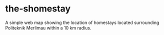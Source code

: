 # the-shomestay
A simple web map showing the location of homestays located surrounding Politeknik Merlimau within a 10 km radius. 

